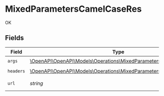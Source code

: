 # MixedParametersCamelCaseRes

OK


## Fields

| Field                                                                                                                            | Type                                                                                                                             | Required                                                                                                                         | Description                                                                                                                      | Example                                                                                                                          |
| -------------------------------------------------------------------------------------------------------------------------------- | -------------------------------------------------------------------------------------------------------------------------------- | -------------------------------------------------------------------------------------------------------------------------------- | -------------------------------------------------------------------------------------------------------------------------------- | -------------------------------------------------------------------------------------------------------------------------------- |
| `args`                                                                                                                           | [\OpenAPI\OpenAPI\Models\Operations\MixedParametersCamelCaseArgs](../../Models/Operations/MixedParametersCamelCaseArgs.md)       | :heavy_check_mark:                                                                                                               | N/A                                                                                                                              |                                                                                                                                  |
| `headers`                                                                                                                        | [\OpenAPI\OpenAPI\Models\Operations\MixedParametersCamelCaseHeaders](../../Models/Operations/MixedParametersCamelCaseHeaders.md) | :heavy_check_mark:                                                                                                               | N/A                                                                                                                              |                                                                                                                                  |
| `url`                                                                                                                            | *string*                                                                                                                         | :heavy_check_mark:                                                                                                               | N/A                                                                                                                              | http://localhost:35123/anything/mixedParams/path/pathValue/camelcase?query_string_param=queryValue                               |
